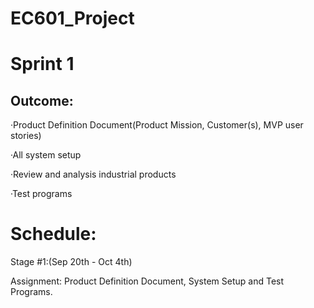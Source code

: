 # EC601_Project

# Sprint 1


## Outcome:

·Product Definition Document(Product Mission, Customer(s), MVP user stories)

·All system setup

·Review and analysis industrial products

·Test programs


# Schedule:


Stage #1:(Sep 20th - Oct 4th)

Assignment: Product Definition Document, System Setup and Test Programs.



